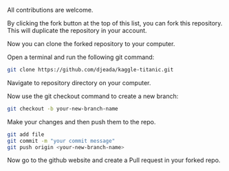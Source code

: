All contributions are welcome.

By clicking the fork button at the top of this list, you can fork this repository. This will duplicate the repository in your account.

Now you can clone the forked repository to your computer.

Open a terminal and run the following git command:

```bash
git clone https://github.com/djeada/kaggle-titanic.git
```

Navigate to repository directory on your computer.

Now use the git checkout command to create a new branch:

```bash
git checkout -b your-new-branch-name
```

Make your changes and then push them to the repo.

```bash
git add file
git commit -m "your commit message"
git push origin <your-new-branch-name>
```

Now go to the github website and create a Pull request in your forked repo.
